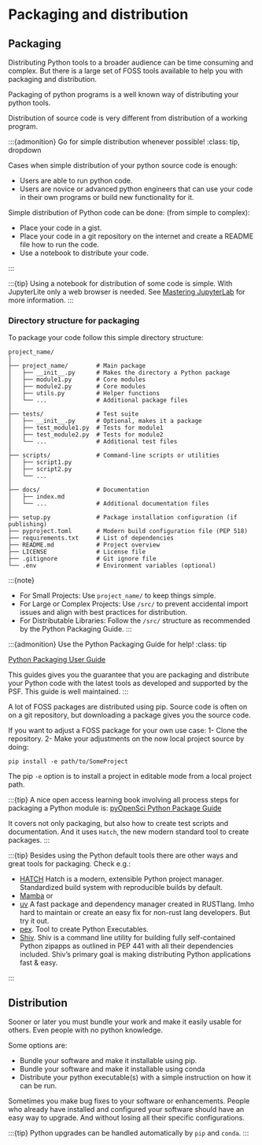 # Packaging and distribution

## Packaging

Distributing Python tools to a broader audience can be time consuming and complex. But there is a large set of FOSS tools available to help you with packaging and distribution. 


Packaging of python programs is a well known way of distributing your python tools. 


Distribution of source code is very different from distribution of a working program. 

:::{admonition} Go for simple distribution whenever possible!
:class: tip, dropdown

Cases when simple distribution of your python source code is enough:
* Users are able to run python code.
* Users are novice or advanced python engineers that can use your code in their own programs or build new functionality for it.
 

Simple distribution of Python code can be done: (from simple to complex):
* Place your code in a gist.
* Place your code in a git repository on the internet and create a README file how to run the code.
* Use a notebook to distribute your code. 

:::

:::{tip}
Using a notebook for distribution of some code is simple. With JupyterLite only a web browser is needed. See [Mastering JupyterLab](https://nocomplexity.com/documents/jupyterlab/intro.html) for more information.
:::

### Directory structure for packaging

To package your code follow this simple directory structure:
```
project_name/
│
├── project_name/        # Main package
│   ├── __init__.py      # Makes the directory a Python package
│   ├── module1.py       # Core modules
│   ├── module2.py       # Core modules
│   ├── utils.py         # Helper functions
│   └── ...              # Additional package files
│
├── tests/               # Test suite
│   ├── __init__.py      # Optional, makes it a package
│   ├── test_module1.py  # Tests for module1
│   ├── test_module2.py  # Tests for module2
│   └── ...              # Additional test files
│
├── scripts/             # Command-line scripts or utilities
│   ├── script1.py
│   ├── script2.py
│   └── ...
│
├── docs/                # Documentation
│   ├── index.md
│   └── ...              # Additional documentation files
│
├── setup.py             # Package installation configuration (if publishing)
├── pyproject.toml       # Modern build configuration file (PEP 518)
├── requirements.txt     # List of dependencies
├── README.md            # Project overview
├── LICENSE              # License file
├── .gitignore           # Git ignore file
└── .env                 # Environment variables (optional)
```

:::{note}
* For Small Projects: Use `project_name/` to keep things simple.
* For Large or Complex Projects: Use `/src/` to prevent accidental import issues and align with best practices for distribution.
* For Distributable Libraries: Follow the `/src/` structure as recommended by the Python Packaging Guide.
:::


:::{admonition} Use the Python Packaging Guide for help!
:class: tip

[Python Packaging User Guide](https://packaging.python.org/en/latest/)

This guides gives you the guarantee that you are packaging and distribute your Python code with the latest tools as developed and supported by the PSF. This guide is well maintained. 
:::


A lot of FOSS packages are distributed using pip. Source code is often on on a git repository, but downloading a package gives you the source code.

If you want to adjust a FOSS package for your own use case:
1- Clone the repository.
2- Make your adjustments on the now local project source by doing: 
```
pip install -e path/to/SomeProject
```

The pip `-e` option is to install a project in editable mode from a local project path.


:::{tip}
A nice open access learning book involving all process steps for packaging a Python module is:
[pyOpenSci Python Package Guide](https://www.pyopensci.org/python-package-guide/index.html)

It covers not only packaging, but also how to create test scripts and documentation. And it uses `Hatch`, the new modern standard tool to create packages.
:::


:::{tip}
Besides using the Python default tools there are other ways and great tools for packaging. Check e.g.:
* [HATCH](https://hatch.pypa.io/latest/) Hatch is a modern, extensible Python project manager. Standardized build system with reproducible builds by default.
*  [Mamba](https://mamba.readthedocs.io/en/latest/) or
* [uv](https://docs.astral.sh/uv/) A fast package and dependency manager created in RUSTlang. Imho hard to maintain or create an easy fix for non-rust lang developers. But try it out.
* [pex](https://docs.pex-tool.org/index.html). Tool to create Python Executables.
* [Shiv](https://shiv.readthedocs.io/en/latest/). Shiv is a command line utility for building fully self-contained Python zipapps as outlined in PEP 441 with all their dependencies included. Shiv’s primary goal is making distributing Python applications fast & easy.

:::

## Distribution

Sooner or later you must bundle your work and make it easily usable  for others. Even people with no python knowledge.

Some options are:
* Bundle your software and make it installable using pip.
* Bundle your software and make it installable using conda
* Distribute your python executable(s) with a simple instruction on how it can be run.

Sometimes you make bug fixes to your software or enhancements. People who already have installed and configured your software should have an easy way to upgrade. And without losing all their specific configurations.

:::{tip}
Python upgrades can be handled automatically by `pip` and `conda`.
:::


